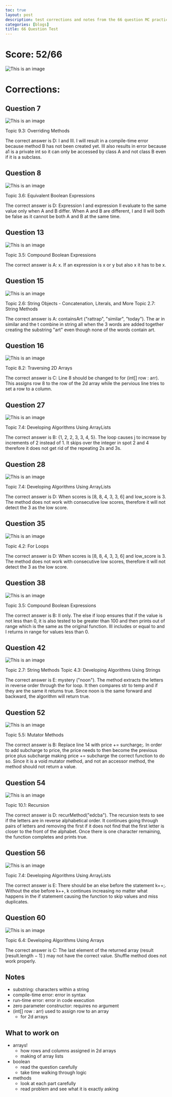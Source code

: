 ```yaml
---
toc: true
layout: post
description: test corrections and notes from the 66 question MC practice
categories: [blogs]
title: 66 Question Test
---
```


# Score: 52/66

![This is an image](https://github.com/iriisyang/Iris-Yang/blob/master/images/score66.png?raw=true)

# Corrections: 

## Question 7

![This is an image](https://github.com/iriisyang/Iris-Yang/blob/master/images/66q7.png?raw=true)

Topic 9.3: Overriding Methods

The correct answer is D: I and III. I will result in a compile-time error because method B has not been created yet. III also results in error because a1 is a private int so it can only be accessed by class A and not class B even if it is a subclass.

## Question 8

![This is an image](https://github.com/iriisyang/Iris-Yang/blob/master/images/66q8.png?raw=true)

Topic 3.6: Equivalent Boolean Expressions

The correct answer is D: Expression I and expression II evaluate to the same value only when A and B differ. When A and B are different, I and II will both be false as it cannot be both A and B at the same time.

## Question 13

![This is an image](https://github.com/iriisyang/Iris-Yang/blob/master/images/66q13.png?raw=true)

Topic 3.5: Compound Boolean Expressions

The correct answer is A: x. If an expression is x or y but also x it has to be x.

## Question 15

![This is an image](https://github.com/iriisyang/Iris-Yang/blob/master/images/66q15.png?raw=true)

Topic 2.6: String Objects - Concatenation, Literals, and More
Topic 2.7: String Methods

The correct answer is A: containsArt ("rattrap", "similar", "today"). The ar in similar and the t combine in string all when the 3 words are added together creating the substring "art" even though none of the words contain art. 

## Question 16

![This is an image](https://github.com/iriisyang/Iris-Yang/blob/master/images/66q16.png?raw=true)

Topic 8.2: Traversing 2D Arrays

The correct answer is C: Line  8  should be changed to for (int[] row : arr). This assigns row 8 to the row of the 2d array while the pervious line tries to set a row to a column.

## Question 27

![This is an image](https://github.com/iriisyang/Iris-Yang/blob/master/images/66q27.png?raw=true)

Topic 7.4: Developing Algorithms Using ArrayLists

The correct answer is B: {1, 2, 2, 3, 3, 4, 5}. The loop causes j to increase by increments of 2 instead of 1. It skips over the integer in spot 2 and 4 therefore it does not get rid of the repeating 2s and 3s.

## Question 28

![This is an image](https://github.com/iriisyang/Iris-Yang/blob/master/images/66q28.png?raw=true)

Topic 7.4: Developing Algorithms Using ArrayLists

The correct answer is D: When scores is [8, 8, 4, 3, 3, 6] and low_score is 3. The method does not work with consecutive low scores, therefore it will not detect the 3 as the low score.

## Question 35

![This is an image](https://github.com/iriisyang/Iris-Yang/blob/master/images/66q35.png?raw=true)

Topic 4.2: For Loops

The correct answer is D: When scores is [8, 8, 4, 3, 3, 6] and low_score is 3. The method does not work with consecutive low scores, therefore it will not detect the 3 as the low score.

## Question 38

![This is an image](https://github.com/iriisyang/Iris-Yang/blob/master/images/66q38.png?raw=true)

Topic 3.5: Compound Boolean Expressions

The correct answer is B: II only. The else if loop ensures that if the value is not less than 0, it is also tested to be greater than 100 and then prints out of range which is the same as the original function. III includes or equal to and I returns in range for values less than 0.

## Question 42

![This is an image](https://github.com/iriisyang/Iris-Yang/blob/master/images/66q42.png?raw=true)

Topic 2.7: String Methods
Topic 4.3: Developing Algorithms Using Strings

The correct answer is E: mystery ("noon"). The method extracts the letters in reverse order through the for loop. It then compares str to temp and if they are the same it returns true. Since noon is the same forward and backward, the algorithm will return true.

## Question 52

![This is an image](https://github.com/iriisyang/Iris-Yang/blob/master/images/66q52.png?raw=true)

Topic 5.5: Mutator Methods

The correct answer is B: Replace line 14 with price += surcharge;. In order to add subcharge to price, the price needs to then become the previous price plus subcharge making price += subcharge the correct function to do so. Since it is a void mutator method, and not an accessor method, the method should not return a value. 

## Question 54

![This is an image](https://github.com/iriisyang/Iris-Yang/blob/master/images/66q54.png?raw=true)

Topic 10.1: Recursion

The correct answer is D: recurMethod("edcba"). The recursion tests to see if the letters are in reverse alphabetical order. It continues going through pairs of letters and removing the first if it does not find that the first letter is closer to the front of the alphabet. Once there is one character remaining, the function completes and prints true.

## Question 56

![This is an image](https://github.com/iriisyang/Iris-Yang/blob/master/images/66q56.png?raw=true)

Topic 7.4: Developing Algorithms Using ArrayLists

The correct answer is E: There should be an else before the statement k++;. Without the else before k++, k continues increasing no matter what happens in the if statement causing the function to skip values and miss duplicates. 

## Question 60

![This is an image](https://github.com/iriisyang/Iris-Yang/blob/master/images/66q60.png?raw=true)

Topic 6.4: Developing Algorithms Using Arrays

The correct answer is C: The last element of the returned array (result [result.length − 1] ) may not have the correct value. Shuffle method does not work properly.

## Notes

- substring: characters within a string
- compile-time error: error in syntax
- run-time error: error in code execution
- zero parameter constructor: requires no argument
- (int[] row : arr) used to assign row to an array
    - for 2d arrays

## What to work on
- arrays!
    - how rows and columns assigned in 2d arrays
    - making of array lists
- boolean
    - read the question carefully
    - take time walking through logic
- methods
    - look at each part carefully
    - read problem and see what it is exactly asking
